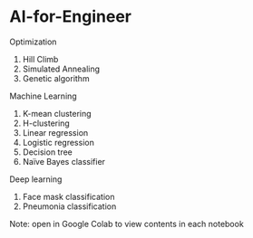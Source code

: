 # AI-for-Engineer

Optimization
1. Hill Climb
2. Simulated Annealing
3. Genetic algorithm
  
Machine Learning
1. K-mean clustering
2. H-clustering
3. Linear regression
4. Logistic regression
5. Decision tree
6. Naïve Bayes classifier
  
Deep learning
1. Face mask classification
2. Pneumonia classification
  
Note: open in Google Colab to view contents in each notebook
